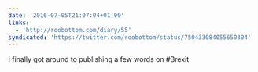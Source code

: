 ```yaml
---
date: '2016-07-05T21:07:04+01:00'
links:
  - 'http://roobottom.com/diary/55'
syndicated: 'https://twitter.com/roobottom/status/750433084055650304'
---
```

I finally got around to publishing a few words on #Brexit 
